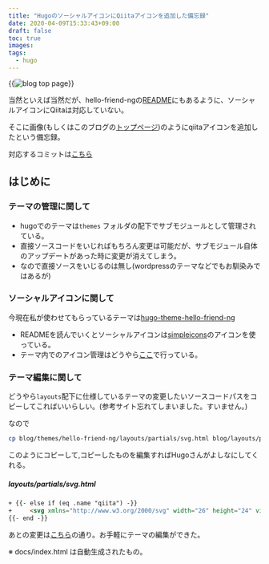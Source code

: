 ```yaml
---
title: "HugoのソーシャルアイコンにQiitaアイコンを追加した備忘録"
date: 2020-04-09T15:33:43+09:00
draft: false
toc: true
images:
tags:
  - hugo
---
```


{{<image src="https://i.imgur.com/AYyMNK5.png" alt="blog top page" position="center">}}


当然といえば当然だが、hello-friend-ngの[README](https://github.com/itsjoeoui/hugo-theme-hello-friend-ng#user-content-available-social-icons)にもあるように、ソーシャルアイコンにQiitaは対応していない。


そこに画像(もしくはこのブログの[トップページ](https://tomowarkar.github.io/blog/))のようにqiitaアイコンを追加したという備忘録。


対応するコミットは[こちら](https://github.com/tomowarkar/blog/commit/6b88f224fa1d6e473be03875255b211e4367670c)




## はじめに

### テーマの管理に関して
- hugoでのテーマは`themes` フォルダの配下でサブモジュールとして管理されている。
- 直接ソースコードをいじればもちろん変更は可能だが、サブモジュール自体のアップデートがあった時に変更が消えてしまう。
- なので直接ソースをいじるのは無し(wordpressのテーマなどでもお馴染みではあるが)



### ソーシャルアイコンに関して
今現在私が使わせてもらっているテーマは[hugo-theme-hello-friend-ng](https://github.com/itsjoeoui/hugo-theme-hello-friend-ng)

- READMEを読んでいくとソーシャルアイコンは[simpleicons](https://simpleicons.org/)のアイコンを使っている。
- テーマ内でのアイコン管理はどうやら[ここ](https://github.com/itsjoeoui/hugo-theme-hello-friend-ng/blob/master/layouts/partials/svg.html)で行っている。



### テーマ編集に関して
どうやら`layouts`配下に仕様しているテーマの変更したいソースコードパスをコピーしてこればいいらしい。(参考サイト忘れてしまいました。すいません。)

なので

```bash
cp blog/themes/hello-friend-ng/layouts/partials/svg.html blog/layouts/partials/
```

このようにコピーして,コピーしたものを編集すればHugoさんがよしなにしてくれる。


##### layouts/partials/svg.html
```html
+ {{- else if (eq .name "qiita") -}}
+     <svg xmlns="http://www.w3.org/2000/svg" width="26" height="24" viewBox="0 0 24 24" fill="none" stroke="currentColor" stroke-width="2" stroke-linecap="round" stroke-linejoin="round"><path xmlns="http://www.w3.org/2000/svg" d="M7.883 11.615c0-1.92-1.474-3.904-3.974-3.904C1.987 7.71 0 9.183 0 11.679c0 1.92 1.474 3.905 3.973 3.905.801 0 1.602-.256 2.275-.736L7.402 16l.513-.512-1.09-1.088c.673-.736 1.058-1.696 1.058-2.785zm-3.974-3.2c1.827 0 3.269 1.408 3.269 3.232 0 1.569-1.218 3.233-3.237 3.233-2.018 0-3.236-1.632-3.236-3.2 0-2.049 1.634-3.265 3.204-3.265zm5.864 1.568h.673v5.44h-.673zm.32-.736a.574.574 0 0 1-.576-.576c0-.32.256-.576.576-.576.32 0 .577.256.577.576 0 .32-.256.576-.577.576zm2.724 0a.574.574 0 0 1-.577-.576c0-.32.257-.576.577-.576.32 0 .577.256.577.576 0 .32-.256.576-.577.576zm-.32.736h.673v5.44h-.673zm4.71 5.537c-1.25 0-1.987-.96-1.987-1.92V8.479h.673v1.504h2.371v.672h-2.37v2.977c0 .608.48 1.248 1.313 1.248.224 0 .449-.064.64-.192l.065-.032.32.576-.064.032c-.288.16-.64.256-.961.256zm4.454.032c-1.827 0-2.916-1.44-2.916-2.848 0-1.825 1.442-2.913 2.852-2.913.737 0 1.314.256 1.73.736v-.544H24v5.44h-.673v-.607c-.384.48-.961.736-1.666.736zm-.064-5.089c-1.09 0-2.18.832-2.18 2.24 0 1.089.834 2.177 2.244 2.177.64 0 1.282-.288 1.698-.8v-2.817a2.29 2.29 0 0 0-1.762-.8z"/></polygon></svg>
{{- end -}}
```

あとの変更は[こちら](https://github.com/tomowarkar/blog/commit/6b88f224fa1d6e473be03875255b211e4367670c)の通り。お手軽にテーマの編集ができた。

※ docs/index.html は自動生成されたもの。

